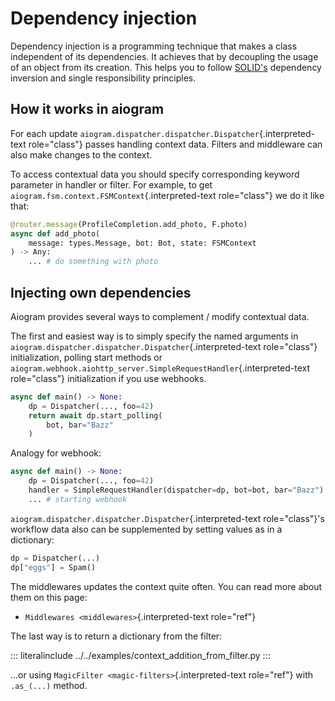 # Dependency injection

Dependency injection is a programming technique that makes a class
independent of its dependencies. It achieves that by decoupling the
usage of an object from its creation. This helps you to follow
[SOLID\'s](https://en.wikipedia.org/wiki/SOLID) dependency inversion and
single responsibility principles.

## How it works in aiogram

For each update
`aiogram.dispatcher.dispatcher.Dispatcher`{.interpreted-text
role="class"} passes handling context data. Filters and middleware can
also make changes to the context.

To access contextual data you should specify corresponding keyword
parameter in handler or filter. For example, to get
`aiogram.fsm.context.FSMContext`{.interpreted-text role="class"} we do
it like that:

``` python
@router.message(ProfileCompletion.add_photo, F.photo)
async def add_photo(
    message: types.Message, bot: Bot, state: FSMContext
) -> Any:
    ... # do something with photo
```

## Injecting own dependencies

Aiogram provides several ways to complement / modify contextual data.

The first and easiest way is to simply specify the named arguments in
`aiogram.dispatcher.dispatcher.Dispatcher`{.interpreted-text
role="class"} initialization, polling start methods or
`aiogram.webhook.aiohttp_server.SimpleRequestHandler`{.interpreted-text
role="class"} initialization if you use webhooks.

``` python
async def main() -> None:
    dp = Dispatcher(..., foo=42)
    return await dp.start_polling(
        bot, bar="Bazz"
    )
```

Analogy for webhook:

``` python
async def main() -> None:
    dp = Dispatcher(..., foo=42)
    handler = SimpleRequestHandler(dispatcher=dp, bot=bot, bar="Bazz")
    ... # starting webhook
```

`aiogram.dispatcher.dispatcher.Dispatcher`{.interpreted-text
role="class"}\'s workflow data also can be supplemented by setting
values as in a dictionary:

``` python
dp = Dispatcher(...)
dp["eggs"] = Spam()
```

The middlewares updates the context quite often. You can read more about
them on this page:

-   `Middlewares <middlewares>`{.interpreted-text role="ref"}

The last way is to return a dictionary from the filter:

::: literalinclude
../../examples/context_addition_from_filter.py
:::

\...or using `MagicFilter <magic-filters>`{.interpreted-text role="ref"}
with `.as_(...)` method.
